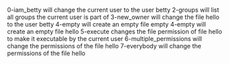 0-iam_betty will change the current user to the user betty
2-groups will list all groups the current user is part of
3-new_owner will change the file hello to the user betty
4-empty will create an empty file empty
4-empty will create an empty file hello
5-execute changes the file permission of file hello to make it executable by the current user
6-multiple_permissions will change the permissions of the file hello
7-everybody will change the permissions of the file hello
